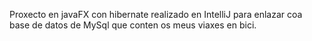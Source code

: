 Proxecto en javaFX con hibernate realizado en IntelliJ para enlazar coa base de datos de MySql que conten os meus viaxes en bici.

